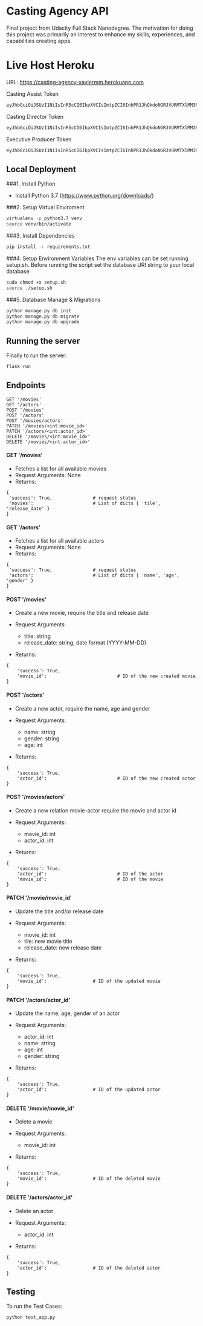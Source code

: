 # Casting Agency API
Final project from Udacity Full Stack Nanodegree.
The motivation for doing this project was primarily an interest to enhance my skills, experiences, and capabilities creating apps.

# Live Host Heroku

URL: https://casting-agency-xaviermm.herokuapp.com

Casting Assist Token
```bash
eyJhbGciOiJSUzI1NiIsInR5cCI6IkpXVCIsImtpZCI6InhPR1JhQkdoNGRJVURMTXlMM3RiSiJ9.eyJpc3MiOiJodHRwczovL3hhdmllcm1tLmF1dGgwLmNvbS8iLCJzdWIiOiJhdXRoMHw1ZWE2MThiOTZiNjliYzBjMTJkODFjOGUiLCJhdWQiOiJjYXN0aW5nLWFnZW5jeSIsImlhdCI6MTU4Nzk0NTkzMiwiZXhwIjoxNTg4NjM3MTMyLCJhenAiOiIwVzdJWWhuWmR3c1ptOHJDRWVESFQ4UGthUW5vZHFQdiIsImd0eSI6InBhc3N3b3JkIiwicGVybWlzc2lvbnMiOlsiZ2V0OmFjdG9ycyIsImdldDptb3ZpZXMiXX0.g2yRXA84xVaZTIpZxgggOeyKoU3A89bb2oqaYrJW4cDEoMwrHEW-6D4dJgOsPJPbwgWwIFpsvu4qPN7AhN-8XrFgNgZ3HfTal0p2Dt0gSmVtTzE11Ol1pRtuRqOK87-LXOFq99PXNyci8AvREeIlM4wET8GU3GxdxtwsCicSg26W-xYsTOMEg0YYOu6oxiCeEHssxeewiqsd9uqF6HIED8MlZOhiTlfDTL_reAF1h2nu4E6J9n6zvb3gkXZGtalJ8pL0WgDTI9ewwXnS69OQJZXsuG131N86eTwzPexCRpbH5QG8sxm4h8OvoamBFXTNAmESH7xS236vSwasz2OrPw
```
Casting Director Token
```bash
eyJhbGciOiJSUzI1NiIsInR5cCI6IkpXVCIsImtpZCI6InhPR1JhQkdoNGRJVURMTXlMM3RiSiJ9.eyJpc3MiOiJodHRwczovL3hhdmllcm1tLmF1dGgwLmNvbS8iLCJzdWIiOiJhdXRoMHw1ZWE2MjMzMDZiNjliYzBjMTJkODMwNWQiLCJhdWQiOiJjYXN0aW5nLWFnZW5jeSIsImlhdCI6MTU4Nzk0NjQxMSwiZXhwIjoxNTg4NjM3NjExLCJhenAiOiIwVzdJWWhuWmR3c1ptOHJDRWVESFQ4UGthUW5vZHFQdiIsImd0eSI6InBhc3N3b3JkIiwicGVybWlzc2lvbnMiOlsiZGVsZXRlOmFjdG9ycyIsImdldDphY3RvcnMiLCJnZXQ6bW92aWVzIiwicGF0Y2g6YWN0b3JzIiwicGF0Y2g6bW92aWVzIiwicG9zdDphY3RvcnMiXX0.XX-XrJ4xCe-usyjx1FpxRbNwzdX4CH9XgXZeojx9xF9ndbVxg-VWOAIzdBZyLLPnW6Isq6CtuEwZMiys_XNKqVYQCElh9lOzKK2_esJTnmXcrB2pkI5r7MslbqFxjMhr2fyfoXSmYSrJcXxE2raxgWJjEBueLSZwSVKY9HZckybXMZoGd2tPqYFDs7gL1tygJ5FGEQdRtrXqjLyIb0DyAwM9fjWs4oE5F68p4FDL6UrVe8ZDUr4atz73T87X_AMXjKVwknK4EG4twYqpRIRWer4atBbGZ-1YtC7ZaxLgB9TKteihWk4exJyejL26kEjjAdAcAsiwLGhLJ11NuK3ehA
```
Executive Producer Token
```bash
eyJhbGciOiJSUzI1NiIsInR5cCI6IkpXVCIsImtpZCI6InhPR1JhQkdoNGRJVURMTXlMM3RiSiJ9.eyJpc3MiOiJodHRwczovL3hhdmllcm1tLmF1dGgwLmNvbS8iLCJzdWIiOiJhdXRoMHw1ZWE2MjM2NzFjYzFhYzBjMTQ2OGEyZTAiLCJhdWQiOiJjYXN0aW5nLWFnZW5jeSIsImlhdCI6MTU4Nzk0NjQ3OSwiZXhwIjoxNTg4NjM3Njc5LCJhenAiOiIwVzdJWWhuWmR3c1ptOHJDRWVESFQ4UGthUW5vZHFQdiIsImd0eSI6InBhc3N3b3JkIiwicGVybWlzc2lvbnMiOlsiZGVsZXRlOmFjdG9ycyIsImRlbGV0ZTptb3ZpZXMiLCJnZXQ6YWN0b3JzIiwiZ2V0Om1vdmllcyIsInBhdGNoOmFjdG9ycyIsInBhdGNoOm1vdmllcyIsInBvc3Q6YWN0b3JzIiwicG9zdDptb3ZpZXMiXX0.NFzA-Mc7S8GrScsSk8uOgswCtVaxpndKQDHGT5-gprAXu3aW6m3AU93Li4qYZ9NvcB6K8rfGk2dERkZ62Erzr4OILfmj05IeIbSGlf1PFh-GakfkslC8ATOTh0x-3Bmcs5MNV9rbIVLdIQrmAIMfGezhMzGMd12DGRh2MX6k47Bw6lZVCuQfjlJmtJegZ7wTdYJ3me585qW8NRTjYKhNtKAxpZX-7brMc9nWhVwsgyFBigEYtudErULPGh2ZvaPlCMZn4PyqJHzciBmrTAlKrrl66tC3rl4wU1lu_0Xh-5SRKIq0SkG8c4j2siFU6ScDnPCzK695GpCQ2MKhDkEFdw
```

## Local Deployment 

###1. Install Python

- Install Python 3.7 (https://www.python.org/downloads/)

###2. Setup Virtual Enviroment

```bash
virtualenv -p python3.7 venv
source venv/bin/activate
```

###3. Install Dependencies

```bash
pip install -r requirements.txt
```

###4. Setup Environment Variables
The env variables can be set running setup.sh. Before running the script set the database URI string to your local database

```bash
sudo chmod +x setup.sh 
source ./setup.sh
```

###5. Database Manage & Migrations

```bash
python manage.py db init
python manage.py db migrate
python manage.py db upgrade
```

## Running the server

Finally to run the server:

```bash
flask run
```

## Endpoints

```
GET '/movies'
GET '/actors'
POST '/movies'
POST '/actors'
POST '/movies/actors'
PATCH '/movies/<int:movie_id>'
PATCH '/actors/<int:actor_id>'
DELETE '/movies/<int:movie_id>'
DELETE '/movies/<int:actor_id>'
```

#### GET '/movies'

- Fetches a list for all available movies
- Request Arguments: None
- Returns:
```
{
 'success': True,               # request status 
 'movies':                      # List of dicts { 'tile', 'release_date' }
}
```

#### GET '/actors'

- Fetches a list for all available actors
- Request Arguments: None
- Returns:
```
{
 'success': True,               # request status 
 'actors':                      # List of dicts { 'name', 'age', 'gender' }
}
```

#### POST '/movies'

- Create a new movie, require the title and release date
- Request Arguments: 
    + title: string
    + release_date: string, date format (YYYY-MM-DD)

- Returns:
```
{
    'success': True,
    'movie_id':                          # ID of the new created movie
}
```

#### POST '/actors'

- Create a new actor, require the name, age and gender
- Request Arguments: 
    + name: string
    + gender: string
    + age: int

- Returns:
```
{
    'success': True,
    'actor_id':                          # ID of the new created actor
}
```

#### POST '/movies/actors'

- Create a new relation movie-actor require the movie and actor id
- Request Arguments: 
    + movie_id: int
    + actor_id: int

- Returns:
```
{
    'success': True,
    'actor_id':                          # ID of the actor
    'movie_id':                          # ID of the movie
}
```

#### PATCH '/movie/movie_id'

- Update the title and/or release date
- Request Arguments:
    + movie_id: int
    + tile: new movie title
    + release_date: new release date

- Returns:
```
{
    'success': True,
    'movie_id':                 # ID of the updated movie
} 
```

#### PATCH '/actors/actor_id'

- Update the name, age, gender of an actor
- Request Arguments:
    + actor_id: int
    + name: string
    + age: int
    + gender: string

- Returns:
```
{
    'success': True,
    'actor_id':                 # ID of the updated actor
} 
```

#### DELETE '/movie/movie_id'

- Delete a movie
- Request Arguments:
    + movie_id: int

- Returns:
```
{
    'success': True,
    'movie_id':                 # ID of the deleted movie
} 
```

#### DELETE '/actors/actor_id'

- Delete an actor
- Request Arguments:
    + actor_id: int

- Returns:
```
{
    'success': True,
    'actor_id':                 # ID of the deleted actor
} 
```


## Testing
To run the Test Cases:
```
python test_app.py
```